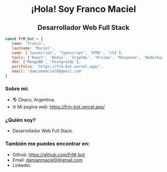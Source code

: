 
<div> 
   <h1 align="center">¡Hola! Soy Franco Maciel</h1>
   <h2 align="center">Desarrollador Web Full Stack</h2>
</div>

```js
const FrM_bot = {
   name: 'Franco',
   lastname: 'Maciel',
   code: ['Javascript', 'Typescript', 'HTML', 'CSS'],
   tools: ['React', 'Redux', 'GraphQL', 'Prisma', 'Mongoose', 'Node/Express', 'Tailwind', 'Next.js', 'Svelte.kit', 'Astro', 'Playwright', 'Vitest'],
   dbs: ['MongoBD', 'PostgreSQL'],
   portfolio: 'https://frm-bot.vercel.app/',
   email: 'damianmaciel0@gmail.com'
}
```
### Sobre mi:
- 🌎 Chaco, Argentina.
- 🌐 Mi pagina web: https://frm-bot.vercel.app/

### ¿Quién soy?
- Desarrollador Web Full Stack.

### También me puedes encontrar en:
- Github: https://github.com/FrM-bot
- Email: damianmaciel0@gmail.com
- Linkedin: 
